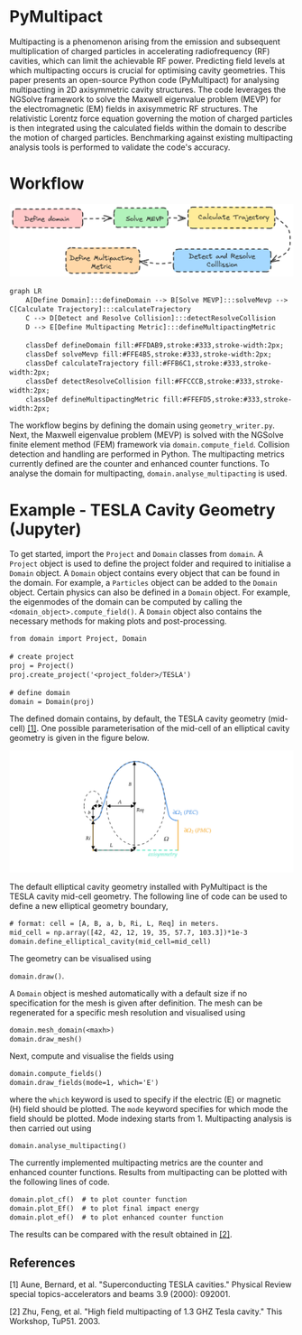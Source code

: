# PyMultipact

Multipacting is a phenomenon arising from the emission and subsequent multiplication of charged 
particles in accelerating radiofrequency (RF) cavities, which can limit the achievable RF power. 
Predicting field levels at which multipacting occurs is crucial for optimising cavity geometries. 
This paper presents an open-source Python code (PyMultipact) for analysing multipacting 
in 2D axisymmetric cavity structures. The code leverages the NGSolve framework to solve the 
Maxwell eigenvalue problem (MEVP) for the electromagnetic (EM) fields in axisymmetric RF structures.
The relativistic Lorentz force equation governing the motion of charged particles is then integrated 
using the calculated fields within the domain to describe the motion of charged particles. 
Benchmarking against existing multipacting analysis tools is performed to validate the code's accuracy.

# Workflow
![ALT TEXT](./docs/source/images/multipacting_flowchart.png)
```mermaid
graph LR
    A[Define Domain]:::defineDomain --> B[Solve MEVP]:::solveMevp --> C[Calculate Trajectory]:::calculateTrajectory
    C --> D[Detect and Resolve Collision]:::detectResolveCollision
    D --> E[Define Multipacting Metric]:::defineMultipactingMetric

    classDef defineDomain fill:#FFDAB9,stroke:#333,stroke-width:2px;
    classDef solveMevp fill:#FFE4B5,stroke:#333,stroke-width:2px;
    classDef calculateTrajectory fill:#FFB6C1,stroke:#333,stroke-width:2px;
    classDef detectResolveCollision fill:#FFCCCB,stroke:#333,stroke-width:2px;
    classDef defineMultipactingMetric fill:#FFEFD5,stroke:#333,stroke-width:2px;
```

The workflow begins by defining the domain using `geometry_writer.py`. 
Next, the Maxwell eigenvalue problem (MEVP) is solved with the NGSolve finite element method (FEM) 
framework via `domain.compute_field`. Collision detection and handling are performed in Python. 
The multipacting metrics currently defined are the counter and enhanced counter functions. 
To analyse the domain for multipacting, `domain.analyse_multipacting` is used.


# Example - TESLA Cavity Geometry (Jupyter)

To get started, import the ``Project`` and ``Domain`` classes from ``domain``. A ``Project`` object is used to define the project folder
and required to initialise a ``Domain`` object. A ``Domain`` object contains every object that can be found in
the domain. For example, a ``Particles`` object can be added to the ``Domain`` object. Certain physics
can also be defined in a ``Domain`` object. For example, the eigenmodes of the domain can be computed
by calling the ``<domain_object>.compute_field()``. A ``Domain`` object also contains the necessary methods for
making plots and post-processing. 

```
from domain import Project, Domain

# create project
proj = Project()
proj.create_project('<project_folder>/TESLA')

# define domain
domain = Domain(proj)
```

The defined domain contains, by default, the TESLA cavity geometry (mid-cell) [[1]](#1). One possible parameterisation of the 
mid-cell of an elliptical cavity geometry is given in the figure below.

![ALT TEXT](./docs/source/images/tesla_mid_cell.png)

The default elliptical cavity geometry installed with PyMultipact is the TESLA cavity mid-cell geometry. The following 
line of code can be used to define a new elliptical geometry boundary,

```
# format: cell = [A, B, a, b, Ri, L, Req] in meters.
mid_cell = np.array([42, 42, 12, 19, 35, 57.7, 103.3])*1e-3
domain.define_elliptical_cavity(mid_cell=mid_cell)
```

The geometry can be visualised using

```domain.draw()```. 

A ``Domain`` object is meshed automatically with a default size if no specification
for the mesh is given after definition. The mesh can be regenerated for a specific mesh resolution and visualised
using

```
domain.mesh_domain(<maxh>)
domain.draw_mesh()
```

Next, compute and visualise the fields using

```
domain.compute_fields()
domain.draw_fields(mode=1, which='E')
```

where the ``which`` keyword is used to specify if the electric (E) or magnetic (H) field should be plotted.
The ``mode`` keyword specifies for which mode the field should be plotted. Mode indexing starts from 1.
Multipacting analysis is then carried out using

```
domain.analyse_multipacting()
```

The currently implemented multipacting metrics are the counter and enhanced counter functions. 
Results from multipacting can be plotted with the following lines of code.

```
domain.plot_cf()  # to plot counter function
domain.plot_Ef()  # to plot final impact energy
domain.plot_ef()  # to plot enhanced counter function
```

The results can be compared with the result obtained in  [[2]](#2).

## References
<a id="1">[1]</a> 
Aune, Bernard, et al.
"Superconducting TESLA cavities." Physical Review special topics-accelerators and beams 3.9 (2000): 092001.

<a id="2">[2]</a> 
Zhu, Feng, et al. 
"High field multipacting of 1.3 GHZ Tesla cavity." This Workshop, TuP51. 2003.